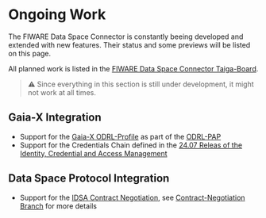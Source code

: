 # Ongoing Work

The FIWARE Data Space Connector is constantly beeing developed and extended with new features. Their status and some previews will be listed on this page.

All planned work is listed in the [FIWARE Data Space Connector Taiga-Board](https://tree.taiga.io/project/dwendland-fiware-data-space-connector/epics).

>:warning: Since everything in this section is still under development, it might not work at all times.

## Gaia-X Integration

* Support for the [Gaia-X ODRL-Profile](https://gitlab.com/gaia-x/lab/policy-reasoning/odrl-vc-profile) as part of the [ODRL-PAP](https://github.com/wistefan/odrl-pap)
* Support for the Credentials Chain defined in the [24.07 Releas of the Identity, Credential and Access Management](https://docs.gaia-x.eu/technical-committee/identity-credential-access-management/24.07/pdf/document.pdf)

## Data Space Protocol Integration

* Support for the [IDSA Contract Negotiation](https://docs.internationaldataspaces.org/ids-knowledgebase/dataspace-protocol/contract-negotiation/contract.negotiation.protocol), see [Contract-Negotiation Branch](https://github.com/FIWARE/data-space-connector/blob/contract-negotiation/doc/CONTRACT_NEGOTIATION.md) for more details
